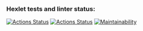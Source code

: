 ### Hexlet tests and linter status:
[![Actions Status](https://github.com/r0ckbiter/python-project-lvl2/workflows/hexlet-check/badge.svg)](https://github.com/r0ckbiter/python-project-lvl2/actions)
[![Actions Status](https://github.com/r0ckbiter/python-project-lvl2/workflows/github-actions/badge.svg)](https://github.com/r0ckbiter/python-project-lvl2/actions)
[![Maintainability](https://api.codeclimate.com/v1/badges/a99a88d28ad37a79dbf6/maintainability)](https://codeclimate.com/github/codeclimate/codeclimate/maintainability)
